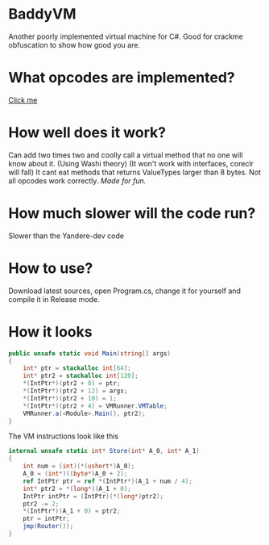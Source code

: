 # BaddyVM
Another poorly implemented virtual machine for C#.
Good for crackme obfuscation to show how good you are.

# What opcodes are implemented?
[Click me](https://github.com/BadRyuner/BaddyVM/blob/master/BaddyVM/VM/VMCore.cs#L69)

# How well does it work?
Can add two times two and coolly call a virtual method that no one will know about it. (Using Washi theory) (It won't work with interfaces, coreclr will fall)
It cant eat methods that returns ValueTypes larger than 8 bytes.
Not all opcodes work correctly. 
_*Made for fun.*_

# How much slower will the code run?
Slower than the Yandere-dev code

# How to use?
Download latest sources, open Program.cs, change it for yourself and compile it in Release mode.

# How it looks
```csharp
public unsafe static void Main(string[] args)
{
	int* ptr = stackalloc int[64];
	int* ptr2 = stackalloc int[120];
	*(IntPtr*)(ptr2 + 0) = ptr;
	*(IntPtr*)(ptr2 + 12) = args;
	*(IntPtr*)(ptr2 + 10) = 1;
	*(IntPtr*)(ptr2 + 4) = VMRunner.VMTable;
	VMRunner.a(<Module>.Main(), ptr2);
}
```
The VM instructions look like this
```csharp
internal unsafe static int* Store(int* A_0, int* A_1)
{
	int num = (int)(*(ushort*)A_0);
	A_0 = (int*)((byte*)A_0 + 2);
	ref IntPtr ptr = ref *(IntPtr*)(A_1 + num / 4);
	int* ptr2 = *(long*)(A_1 + 0);
	IntPtr intPtr = (IntPtr)(*(long*)ptr2);
	ptr2 -= 2;
	*(IntPtr*)(A_1 + 0) = ptr2;
	ptr = intPtr;
	jmp(Router());
}
```